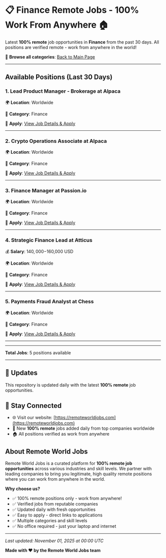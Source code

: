 # 📋 Finance Remote Jobs - 100% Work From Anywhere 🏠

Latest **100% remote** job opportunities in **Finance** from the past 30 days. All positions are verified remote - work from anywhere in the world!

🔗 **Browse all categories**: [Back to Main Page](README.md)

---

## Available Positions (Last 30 Days)

### 1. Lead Product Manager - Brokerage at Alpaca

🌍 **Location**: Worldwide

📍 **Category**: Finance

🔗 **Apply**: [View Job Details & Apply](https://remoteworldjobs.com/lead-product-manager-brokerage-alpaca)

---

### 2. Crypto Operations Associate at Alpaca

🌍 **Location**: Worldwide

📍 **Category**: Finance

🔗 **Apply**: [View Job Details & Apply](https://remoteworldjobs.com/crypto-operations-associate-alpaca)

---

### 3. Finance Manager at Passion.io

🌍 **Location**: Worldwide

📍 **Category**: Finance

🔗 **Apply**: [View Job Details & Apply](https://remoteworldjobs.com/finance-manager-passion-io)

---

### 4. Strategic Finance Lead at Atticus

💰 **Salary**: $140,000-$160,000 USD

🌍 **Location**: Worldwide

📍 **Category**: Finance

🔗 **Apply**: [View Job Details & Apply](https://remoteworldjobs.com/strategic-finance-lead-atticus)

---

### 5. Payments Fraud Analyst at Chess

🌍 **Location**: Worldwide

📍 **Category**: Finance

🔗 **Apply**: [View Job Details & Apply](https://remoteworldjobs.com/payments-fraud-analyst-chess)

---


---

**Total Jobs**: 5 positions available

---

## 🔄 Updates

This repository is updated daily with the latest **100% remote** job opportunities.

## 📧 Stay Connected

- 🌐 Visit our website: [https://remoteworldjobs.com](https://remoteworldjobs.com)
- 💼 New **100% remote** jobs added daily from top companies worldwide
- 🏠 All positions verified as work from anywhere

## About Remote World Jobs

Remote World Jobs is a curated platform for **100% remote job opportunities** across various industries and skill levels. We partner with leading companies to bring you legitimate, high quality remote positions where you can work from anywhere in the world.

**Why choose us?**
- ✅ 100% remote positions only - work from anywhere!
- ✅ Verified jobs from reputable companies
- ✅ Updated daily with fresh opportunities
- ✅ Easy to apply - direct links to applications
- ✅ Multiple categories and skill levels
- ✅ No office required - just your laptop and internet

---

_Last updated: November 01, 2025 at 00:00 UTC_

**Made with ❤️ by the Remote World Jobs team**
